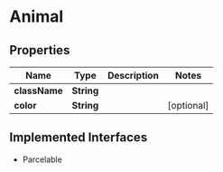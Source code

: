 

# Animal

## Properties

Name | Type | Description | Notes
------------ | ------------- | ------------- | -------------
**className** | **String** |  | 
**color** | **String** |  |  [optional]


## Implemented Interfaces

* Parcelable


